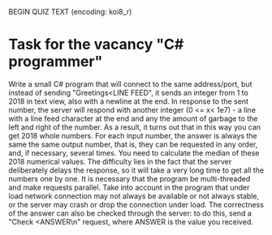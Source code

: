 BEGIN QUIZ TEXT (encoding: koi8_r)

Task for the vacancy "C# programmer"
========================================

Write a small C# program that will
connect to the same address/port, but instead of sending
"Greetings<LINE FEED", it sends an integer from 1 to 2018
in text view, also with a newline at the end.
In response to the sent number, the server will respond with another integer
(0 <= x< 1e7) - a line with a line feed character at the end and any
the amount of garbage to the left and right of the number.
As a result, it turns out that in this way you can get 2018 whole
numbers. For each input number, the answer is always the same
the same output number, that is, they can be requested in any order,
and, if necessary, several times.
You need to calculate the median of these 2018 numerical values.
The difficulty lies in the fact that the server deliberately delays the response,
so it will take a very long time to get all the numbers one by one.
It is necessary that the program be multi-threaded and make requests
parallel. Take into account in the program that under load
network connection may not always be available or not always
stable, or the server may crash or drop the connection
under load.
The correctness of the answer can also be checked through the server:
to do this, send a "Check <ANSWER\n" request, where ANSWER is
the value you received.
